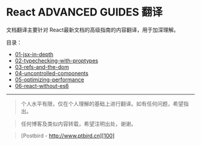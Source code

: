 # React ADVANCED GUIDES 翻译

文档翻译主要针对 React最新文档的高级指南的内容翻译，用于加深理解。

目录：

- [01-jsx-in-depth][1]
- [02-typechecking-with-proptypes][2]
- [03-refs-and-the-dom][3]
- [04-uncontrolled-components][4]
- [05-optimizing-performance][5]
- [06-react-without-es6][6]

---- 

> 个人水平有限，仅在个人理解的基础上进行翻译。如有任何问题，希望指出。

> 任何博客及类似内容转载，希望注明出处，谢谢。

> [Postbird - http://www.ptbird.cn][100]

[100]: http://www.ptbird.cn
[1]: ./01-jsx-in-depth.md
[2]: ./02-typechecking-with-proptypes.md
[3]: ./03-refs-and-the-dom.md
[4]: ./04-uncontrolled-components.md
[5]: ./05-optimizing-performance.md
[6]: ./06-react-without-es6.md